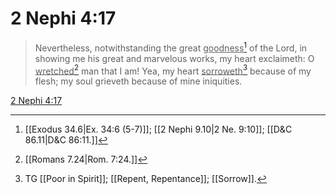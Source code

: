 # 2 Nephi 4:17

> Nevertheless, notwithstanding the great <u>goodness</u>[^a] of the Lord, in showing me his great and marvelous works, my heart exclaimeth: O <u>wretched</u>[^b] man that I am! Yea, my heart <u>sorroweth</u>[^c] because of my flesh; my soul grieveth because of mine iniquities.

[2 Nephi 4:17](https://www.churchofjesuschrist.org/study/scriptures/bofm/2-ne/4?lang=eng&id=p17#p17)


[^a]: [[Exodus 34.6|Ex. 34:6 (5-7)]]; [[2 Nephi 9.10|2 Ne. 9:10]]; [[D&C 86.11|D&C 86:11.]]
[^b]: [[Romans 7.24|Rom. 7:24.]]
[^c]: TG [[Poor in Spirit]]; [[Repent, Repentance]]; [[Sorrow]].
